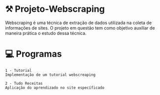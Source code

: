 # :hammer_and_pick: Projeto-Webscraping

Webscraping é uma técnica de extração de dados utilizada na coleta de informações de sites. O projeto em questão tem como 
objetivo auxiliar de maneira prática o estudo dessa técnica.

# :computer: Programas

    1 - Tutorial
    Implementação de um tutorial webscreaping

    2 - Tudo Receitas
    Aplicação do aprendizado no site específicado
